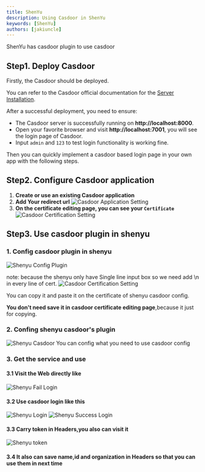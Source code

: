 ```yaml
---
title: ShenYu
description: Using Casdoor in ShenYu
keywords: [ShenYu]
authors: [jakiuncle]
---
```


ShenYu has casdoor plugin to use casdoor

## Step1. Deploy Casdoor

Firstly, the Casdoor should be deployed.

You can refer to the Casdoor official documentation for the [Server Installation](/docs/basic/server-installation).

After a successful deployment, you need to ensure:

- The Casdoor server is successfully running on **http://localhost:8000**.
- Open your favorite browser and visit **http://localhost:7001**, you will see the login page of Casdoor.
- Input `admin` and `123` to test login functionality is working fine.

Then you can quickly implement a casdoor based login page in your own app with the following steps.

## Step2. Configure Casdoor application

1. **Create or use an existing Casdoor application**
2. **Add Your redirect url**
   ![Casdoor Application Setting](/img/integration/java/shenyu/shenyu_config.png)
3. **On the certificate editing page, you can see your `Certificate`**
   ![Casdoor Certification Setting](/img/integration/java/shenyu/shenyu_cert.png)

## Step3. Use casdoor plugin in shenyu

### 1. Config casdoor plugin in shenyu

   ![Shenyu Config Plugin](/img/integration/java/shenyu/shenyu_configPlugin.png)

note: because the shenyu only have Single line input box so we need add \n in every line of cert.
   ![Casdoor Certification Setting](/img/integration/java/shenyu/shenyu_cert2.png)

You can copy it and paste it on the certificate of shenyu casdoor config.

**You don't need save it in casdoor certificate editing page**,because it just for copying.

### 2. Confing shenyu casdoor's plugin

   ![Shenyu Casdoor](/img/integration/java/shenyu/shenyu_casdoor.png)
   You can config what you need to use casdoor config

### 3. Get the service and use

#### 3.1 Visit the Web directly like

   ![Shenyu Fail Login](/img/integration/java/shenyu/shenyu_faillogin.png)

#### 3.2 Use casdoor login like this

   ![Shenyu Login](/img/integration/java/shenyu/shenyu_login.png)
   ![Shenyu Success Login](/img/integration/java/shenyu/shenyu_successlogin.png)

#### 3.3 Carry token in Headers,you also can visit it

   ![Shenyu token](/img/integration/java/shenyu/shenyu_token.png)

#### 3.4 It also can save name,id and organization in Headers so that you can use them in next time  
